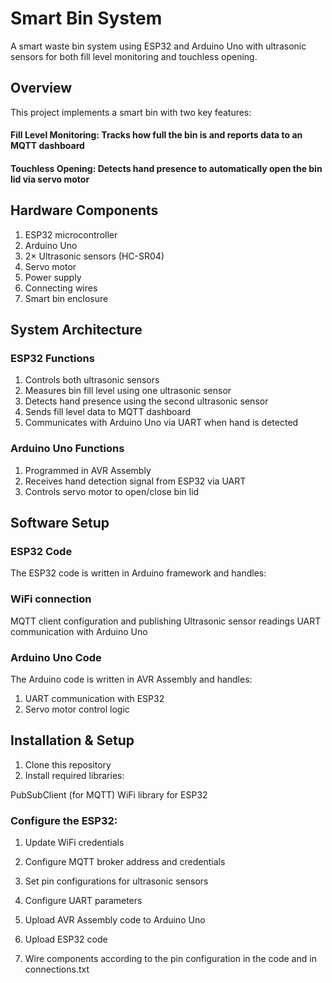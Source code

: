 # Smart Bin System
A smart waste bin system using ESP32 and Arduino Uno with ultrasonic sensors for both fill level monitoring and touchless opening.
## Overview
This project implements a smart bin with two key features:

#### Fill Level Monitoring: Tracks how full the bin is and reports data to an MQTT dashboard
#### Touchless Opening: Detects hand presence to automatically open the bin lid via servo motor

## Hardware Components

1. ESP32 microcontroller
2. Arduino Uno
3. 2× Ultrasonic sensors (HC-SR04)
4. Servo motor
5. Power supply
6. Connecting wires
7. Smart bin enclosure

## System Architecture
### ESP32 Functions

1. Controls both ultrasonic sensors
2. Measures bin fill level using one ultrasonic sensor
3. Detects hand presence using the second ultrasonic sensor
4. Sends fill level data to MQTT dashboard
5. Communicates with Arduino Uno via UART when hand is detected

### Arduino Uno Functions

1. Programmed in AVR Assembly
2. Receives hand detection signal from ESP32 via UART
3. Controls servo motor to open/close bin lid

## Software Setup
### ESP32 Code
The ESP32 code is written in Arduino framework and handles:

### WiFi connection
MQTT client configuration and publishing
Ultrasonic sensor readings
UART communication with Arduino Uno

### Arduino Uno Code
The Arduino code is written in AVR Assembly and handles:

1. UART communication with ESP32
2. Servo motor control logic

## Installation & Setup

1. Clone this repository
2. Install required libraries:

PubSubClient (for MQTT)
WiFi library for ESP32


### Configure the ESP32:

1. Update WiFi credentials
2. Configure MQTT broker address and credentials
3. Set pin configurations for ultrasonic sensors
4. Configure UART parameters


5. Upload AVR Assembly code to Arduino Uno
6. Upload ESP32 code
7. Wire components according to the pin configuration in the code and in connections.txt